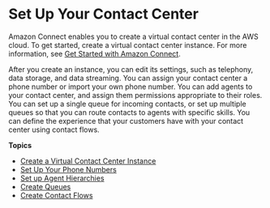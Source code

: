 # Set Up Your Contact Center<a name="amazon-connect-contact-centers"></a>

Amazon Connect enables you to create a virtual contact center in the AWS cloud\. To get started, create a virtual contact center instance\. For more information, see [Get Started with Amazon Connect](amazon-connect-get-started.md)\.

After you create an instance, you can edit its settings, such as telephony, data storage, and data streaming\. You can assign your contact center a phone number or import your own phone number\. You can add agents to your contact center, and assign them permissions appropriate to their roles\. You can set up a single queue for incoming contacts, or set up multiple queues so that you can route contacts to agents with specific skills\. You can define the experience that your customers have with your contact center using contact flows\.

**Topics**
+ [Create a Virtual Contact Center Instance](amazon-connect-instances.md)
+ [Set Up Your Phone Numbers](contact-center-phone-number.md)
+ [Set up Agent Hierarchies](connect-agents.md)
+ [Create Queues](connect-queues.md)
+ [Create Contact Flows](connect-contact-flows.md)